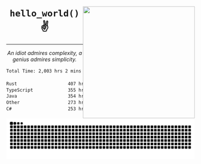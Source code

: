 <div text-align="center">
    <img src="https://i.imgur.com/h1q15Kt.gife" align="right" width="299" height="299">
    <h1 align="center"><code>hello_world()</code> ✌️</h1>
    <hr>
    <p align="center"><i>An idiot admires complexity, a genius admires simplicity.</i></p>
</div>

<!--START_SECTION:waka-->

```txt
Total Time: 2,003 hrs 2 mins

Rust                   407 hrs 25 mins ████▒░░░░░░░░░░░░░░░░░░░░   17.90 %
TypeScript             355 hrs 32 mins ████░░░░░░░░░░░░░░░░░░░░░   15.62 %
Java                   354 hrs 1 min   ████░░░░░░░░░░░░░░░░░░░░░   15.55 %
Other                  273 hrs 1 min   ███░░░░░░░░░░░░░░░░░░░░░░   12.00 %
C#                     253 hrs 12 mins ██▓░░░░░░░░░░░░░░░░░░░░░░   11.12 %
```

<!--END_SECTION:waka-->

<picture>
  <source media="(prefers-color-scheme: dark)" srcset="https://raw.githubusercontent.com/Somfic/Somfic/main/github-contribution-grid-snake-dark.svg">
  <source media="(prefers-color-scheme: light)" srcset="https://raw.githubusercontent.com/Somfic/Somfic/main/github-contribution-grid-snake.svg">
  <img alt="github contribution grid snake animation" src="https://raw.githubusercontent.com/Somfic/Somfic/main/github-contribution-grid-snake.svg">
</picture>
